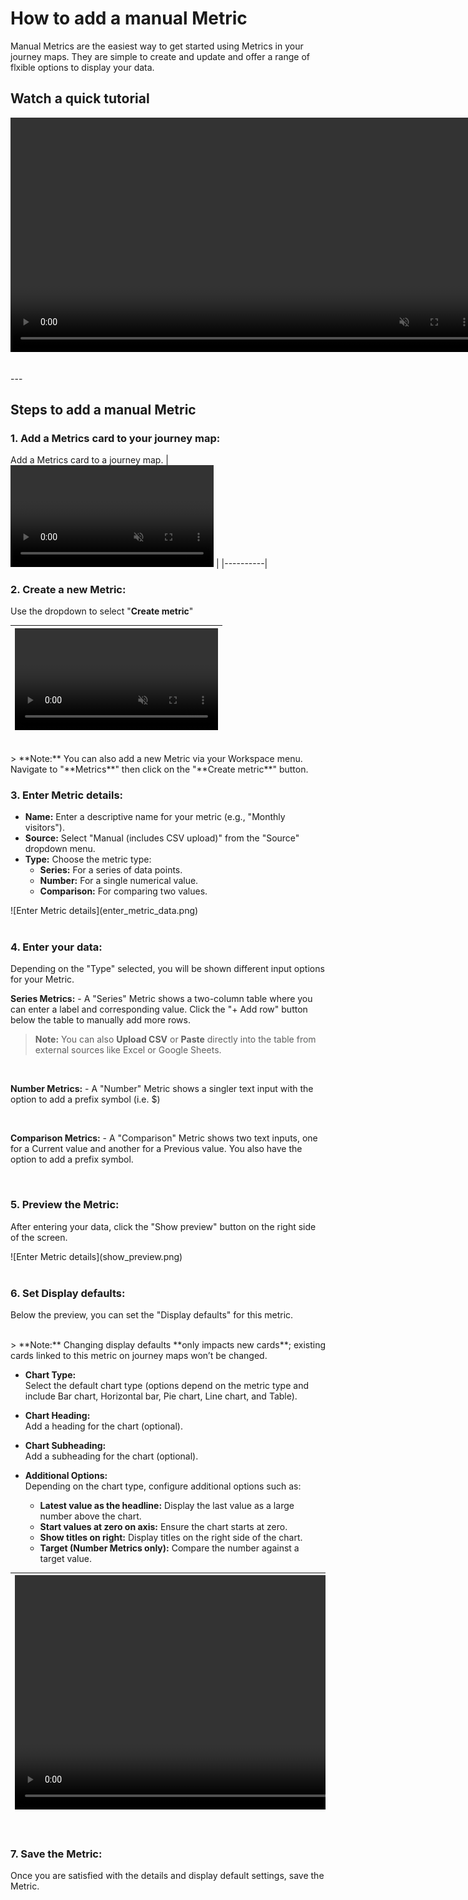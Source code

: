 # How to add a manual Metric
Manual Metrics are the easiest way to get started using Metrics in your journey maps. They are simple to create and update and offer a range of flxible options to display your data.

## Watch a quick tutorial
<video src="/smaply-knowledge/videos/metrics/add_a_manual_metric_card.mp4" autoPlay loop muted width="750px"></video>

<br />
---
 <br />

## Steps to add a manual Metric 

### 1. Add a Metrics card to your journey map: 
Add a Metrics card to a journey map.
| <video src="/smaply-knowledge/videos/metrics/add_metric_card_480.mp4" autoPlay loop muted width="325px"></video> |
|----------|

### 2. Create a new Metric:
Use the dropdown to select "**Create metric**" 

| <video src="/smaply-knowledge/videos/metrics/create_metric_dropdown.mp4" autoPlay loop muted width="325px"></video> |
|----------|

<br />
> **Note:** You can also add a new Metric via your Workspace menu. Navigate to "**Metrics**" then click on the "**Create metric**" button.
<br />

### 3. Enter Metric details:
   - **Name:** Enter a descriptive name for your metric (e.g., "Monthly visitors").
   - **Source:** Select "Manual (includes CSV upload)" from the "Source" dropdown menu.
   - **Type:** Choose the metric type:
     - **Series:** For a series of data points.
     - **Number:** For a single numerical value.
     - **Comparison:** For comparing two values.

<div style={{width:400}}>
![Enter Metric details](enter_metric_data.png)
</div> 


<br />

### 4. Enter your data:
Depending on the "Type" selected, you will be shown different input options for your Metric. 

   **Series Metrics:**
      - A "Series" Metric shows a two-column table where you can enter a label and corresponding value. Click the "+ Add row" button below the table to manually add more rows.
   > **Note:** You can also **Upload CSV** or **Paste** directly into the table from external sources like Excel or Google Sheets.
<br />

   **Number Metrics:**
      - A "Number" Metric shows a singler text input with the option to add a prefix symbol (i.e. $)

<br />

   **Comparison Metrics:**
      - A "Comparison" Metric shows two text inputs, one for a Current value and another for a Previous value. You also have the option to add a prefix symbol.

<br />

### 5. Preview the Metric:
After entering your data, click the "Show preview" button on the right side of the screen.
<div style={{width:400}}>
![Enter Metric details](show_preview.png)
</div> 

<br />

### 6. Set Display defaults:
   Below the preview, you can set the "Display defaults" for this metric. 
   
<br/> 
   > **Note:** Changing display defaults **only impacts new cards**; existing cards linked to this metric on journey maps won’t be changed.
 <br/> 

- **Chart Type:**  <br />
Select the default chart type (options depend on the metric type and include Bar chart, Horizontal bar, Pie chart, Line chart, and Table). 
- **Chart Heading:**  <br />
Add a heading for the chart (optional). 
- **Chart Subheading:**  <br />
Add a subheading for the chart (optional).

- **Additional Options:**  <br />
Depending on the chart type, configure additional options such as:
   - **Latest value as the headline:** Display the last value as a large number above the chart.
   - **Start values at zero on axis:** Ensure the chart starts at zero.
   - **Show titles on right:** Display titles on the right side of the chart.
   - **Target (Number Metrics only):** Compare the number against a target value.


| <video src="/smaply-knowledge/videos/metrics/metric_display_defaults.mp4" autoPlay loop muted width="750px"></video> |
|----------|


<br />

### 7. Save the Metric:
   Once you are satisfied with the details and display default settings, save the Metric.
